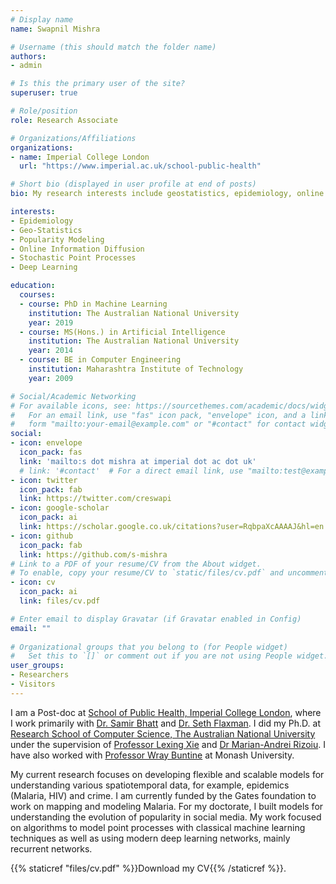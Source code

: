 ```yaml
---
# Display name
name: Swapnil Mishra

# Username (this should match the folder name)
authors:
- admin

# Is this the primary user of the site?
superuser: true

# Role/position
role: Research Associate

# Organizations/Affiliations
organizations:
- name: Imperial College London
  url: "https://www.imperial.ac.uk/school-public-health"

# Short bio (displayed in user profile at end of posts)
bio: My research interests include geostatistics, epidemiology, online popularity and machine learning for health.

interests:
- Epidemiology
- Geo-Statistics
- Popularity Modeling
- Online Information Diffusion
- Stochastic Point Processes
- Deep Learning

education:
  courses:
  - course: PhD in Machine Learning
    institution: The Australian National University
    year: 2019
  - course: MS(Hons.) in Artificial Intelligence
    institution: The Australian National University
    year: 2014
  - course: BE in Computer Engineering
    institution: Maharashtra Institute of Technology
    year: 2009

# Social/Academic Networking
# For available icons, see: https://sourcethemes.com/academic/docs/widgets/#icons
#   For an email link, use "fas" icon pack, "envelope" icon, and a link in the
#   form "mailto:your-email@example.com" or "#contact" for contact widget.
social:
- icon: envelope
  icon_pack: fas
  link: 'mailto:s dot mishra at imperial dot ac dot uk'
  # link: '#contact'  # For a direct email link, use "mailto:test@example.org".
- icon: twitter
  icon_pack: fab
  link: https://twitter.com/creswapi
- icon: google-scholar
  icon_pack: ai
  link: https://scholar.google.co.uk/citations?user=RqbpaXcAAAAJ&hl=en
- icon: github
  icon_pack: fab
  link: https://github.com/s-mishra
# Link to a PDF of your resume/CV from the About widget.
# To enable, copy your resume/CV to `static/files/cv.pdf` and uncomment the lines below.  
- icon: cv
  icon_pack: ai
  link: files/cv.pdf

# Enter email to display Gravatar (if Gravatar enabled in Config)
email: ""
  
# Organizational groups that you belong to (for People widget)
#   Set this to `[]` or comment out if you are not using People widget.  
user_groups:
- Researchers
- Visitors
---
```


I am a Post-doc at [School of Public Health, Imperial College London](https://www.imperial.ac.uk/school-public-health), where  I work primarily with [Dr. Samir Bhatt](https://scholar.google.com.au/citations?user=tL0x_vUAAAAJ&hl=en) and [Dr. Seth Flaxman](http://sethrf.com/). I did my Ph.D. at [Research School of Computer Science, The Australian National University](https://cs.anu.edu.au/) under the supervision of [Professor Lexing Xie](http://users.cecs.anu.edu.au/~xlx/) and [Dr Marian-Andrei Rizoiu](http://rizoiu.eu/). I have also worked with [Professor Wray Buntine](https://topicmodels.org/about/) at Monash University.

My current research focuses on developing flexible and scalable models for understanding various spatiotemporal data, for example, epidemics (Malaria, HIV) and crime. I am currently funded by the Gates foundation to work on mapping and modeling Malaria. For my doctorate, I  built models for understanding the evolution of popularity in social media. My work focused on algorithms to model point processes with classical machine learning techniques as well as using modern deep learning networks, mainly recurrent networks.

{{% staticref "files/cv.pdf" %}}Download my CV{{% /staticref %}}. 
